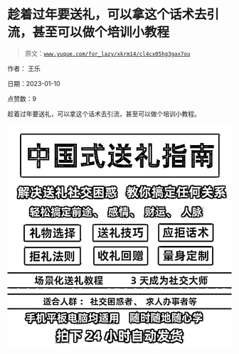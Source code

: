 # 趁着过年要送礼，可以拿这个话术去引流，甚至可以做个培训小教程

> 原文：[`www.yuque.com/for_lazy/xkrm14/cl4cx05hg3gax7ou`](https://www.yuque.com/for_lazy/xkrm14/cl4cx05hg3gax7ou)

作者： 王乐 

日期：2023-01-10 

点赞数：9 

趁着过年要送礼，可以拿这个话术去引流，甚至可以做个培训小教程。 

![](img/04c6bb6bc416b38cb4bc02c0c68be906.png)  


